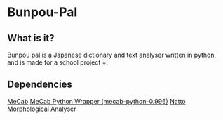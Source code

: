 # Bunpou-Pal
## What is it?
Bunpou pal is a Japanese dictionary and text analyser written in python, and is made for a school project =.

## Dependencies
[MeCab](http://taku910.github.io/mecab/)
[MeCab Python Wrapper (mecab-python-0.996)](https://drive.google.com/drive/folders/0B4y35FiV1wh7fjQ5SkJETEJEYzlqcUY4WUlpZmR4dDlJMWI5ZUlXN2xZN2s2b0pqT3hMbTQ)
[Natto Morphological Analyser](https://help.github.com/articles/basic-writing-and-formatting-syntax/#links)
